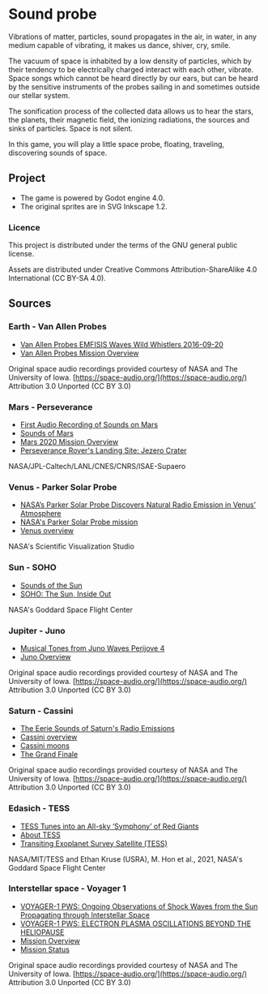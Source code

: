 # Sound probe

Vibrations of matter, particles, sound propagates in the air, in water, in any medium capable of vibrating, it makes us dance, shiver, cry, smile.

The vacuum of space is inhabited by a low density of particles, which by their tendency to be electrically charged interact with each other, vibrate. Space songs which cannot be heard directly by our ears, but can be heard by the sensitive instruments of the probes sailing in and sometimes outside our stellar system.

The sonification process of the collected data allows us to hear the stars, the planets, their magnetic field, the ionizing radiations, the sources and sinks of particles. Space is not silent.

In this game, you will play a little space probe, floating, traveling, discovering sounds of space.

## Project

* The game is powered by Godot engine 4.0.
* The original sprites are in SVG Inkscape 1.2.

### Licence

This project is distributed under the terms of the GNU general public license.

Assets are distributed under Creative Commons Attribution-ShareAlike 4.0 International (CC BY-SA 4.0).

## Sources

### Earth - Van Allen Probes

* [Van Allen Probes EMFISIS Waves
Wild Whistlers 2016-09-20 ](https://space.physics.uiowa.edu/plasma-wave/rbsp/audio/201609/VanB-2016-09-20_2350.html)
* [Van Allen Probes Mission Overview](https://www.nasa.gov/mission_pages/rbsp/mission/index.html)

Original space audio recordings provided courtesy of NASA and The University of Iowa. [https://space-audio.org/](https://space-audio.org/) Attribution 3.0 Unported (CC BY 3.0)

### Mars - Perseverance

* [First Audio Recording of Sounds on Mars ](https://mars.nasa.gov/resources/25713/first-audio-recording-of-sounds-on-mars/)
* [Sounds of Mars](https://mars.nasa.gov/mars2020/participate/sounds/)
* [Mars 2020 Mission Overview](https://mars.nasa.gov/mars2020/mission/overview/)
* [Perseverance Rover's Landing Site: Jezero Crater](https://mars.nasa.gov/mars2020/mission/science/landing-site/)

NASA/JPL-Caltech/LANL/CNES/CNRS/ISAE-Supaero

### Venus - Parker Solar Probe

* [NASA’s Parker Solar Probe Discovers Natural Radio Emission in Venus’ Atmosphere](https://svs.gsfc.nasa.gov/13847)
* [NASA's Parker Solar Probe mission](http://parkersolarprobe.jhuapl.edu/The-Mission/index.php#introduction)
* [Venus overview](https://solarsystem.nasa.gov/planets/venus/overview/)

NASA's Scientific Visualization Studio

### Sun - SOHO

* [Sounds of the Sun](https://www.nasa.gov/feature/goddard/2018/sounds-of-the-sun)
* [SOHO: The Sun, Inside Out](https://www.nasa.gov/mission_pages/soho/overview/index.html)

NASA's Goddard Space Flight Center

### Jupiter - Juno

* [Musical Tones from Juno Waves Perijove 4](https://space.physics.uiowa.edu/plasma-wave/juno/audio/201702/jno-PJ4-nearEQ-plasmafreq-17-033-1246-1250-blk.html)
* [Juno Overview](https://www.nasa.gov/mission_pages/juno/overview/index.html)

Original space audio recordings provided courtesy of NASA and The University of Iowa. [https://space-audio.org/](https://space-audio.org/) Attribution 3.0 Unported (CC BY 3.0)

### Saturn - Cassini

* [ The Eerie Sounds of Saturn's Radio Emissions ](https://space-audio.org/cassini/SKR1/)
* [Cassini overview](https://solarsystem.nasa.gov/missions/cassini/overview/)
* [Cassini moons](https://solarsystem.nasa.gov/missions/cassini/science/moons/)
* [The Grand Finale](https://solarsystem.nasa.gov/missions/cassini/mission/grand-finale/overview/)

Original space audio recordings provided courtesy of NASA and The University of Iowa. [https://space-audio.org/](https://space-audio.org/) Attribution 3.0 Unported (CC BY 3.0)

### Edasich - TESS

* [TESS Tunes into an All-sky ‘Symphony’ of Red Giants](https://svs.gsfc.nasa.gov/13897)
* [About TESS](https://www.nasa.gov/content/about-tess)
* [Transiting Exoplanet Survey Satellite (TESS)](https://exoplanets.nasa.gov/tess/)

NASA/MIT/TESS and Ethan Kruse (USRA), M. Hon et al., 2021, NASA's Goddard Space Flight Center

### Interstellar space - Voyager 1

* [VOYAGER-1 PWS: Ongoing Observations of Shock Waves from the Sun Propagating through Interstellar Space ](https://space.physics.uiowa.edu/plasma-wave/voyager/v1pws_interstellar_2014.html)
* [VOYAGER-1 PWS: ELECTRON PLASMA OSCILLATIONS BEYOND THE HELIOPAUSE ](https://space.physics.uiowa.edu/plasma-wave/voyager/v1pws_interstellar_epo.html)
* [Mission Overview](https://voyager.jpl.nasa.gov/mission/)
* [Mission Status](https://voyager.jpl.nasa.gov/mission/status/)

Original space audio recordings provided courtesy of NASA and The University of Iowa. [https://space-audio.org/](https://space-audio.org/) Attribution 3.0 Unported (CC BY 3.0)